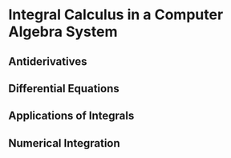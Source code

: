 Integral Calculus in a Computer Algebra System
===========

Antiderivatives
-------

Differential Equations
-------

Applications of Integrals
-------

Numerical Integration
-------